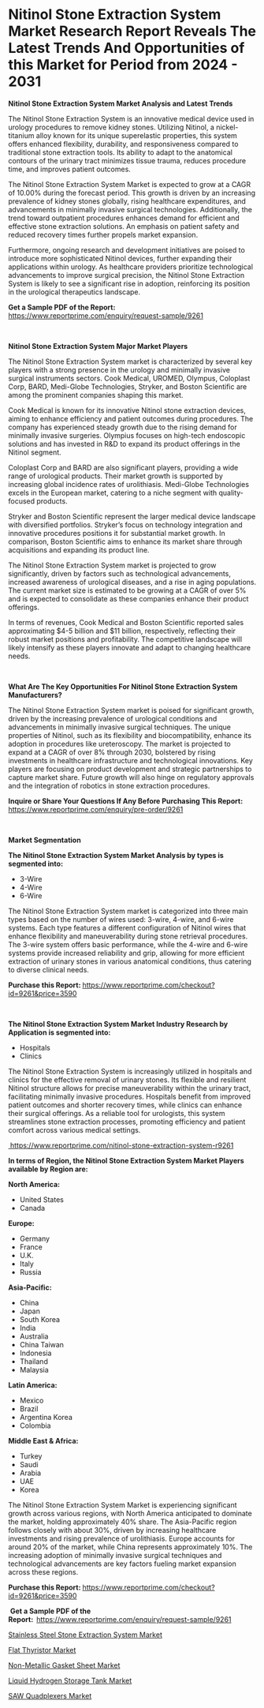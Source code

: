 <p><h1>Nitinol Stone Extraction System Market Research Report Reveals The Latest Trends And Opportunities of this Market for Period from 2024 - 2031</h1></p><p><strong>Nitinol Stone Extraction System Market Analysis and Latest Trends</strong></p>
<p><p>The Nitinol Stone Extraction System is an innovative medical device used in urology procedures to remove kidney stones. Utilizing Nitinol, a nickel-titanium alloy known for its unique superelastic properties, this system offers enhanced flexibility, durability, and responsiveness compared to traditional stone extraction tools. Its ability to adapt to the anatomical contours of the urinary tract minimizes tissue trauma, reduces procedure time, and improves patient outcomes.</p><p>The Nitinol Stone Extraction System Market is expected to grow at a CAGR of 10.00% during the forecast period. This growth is driven by an increasing prevalence of kidney stones globally, rising healthcare expenditures, and advancements in minimally invasive surgical technologies. Additionally, the trend toward outpatient procedures enhances demand for efficient and effective stone extraction solutions. An emphasis on patient safety and reduced recovery times further propels market expansion.</p><p>Furthermore, ongoing research and development initiatives are poised to introduce more sophisticated Nitinol devices, further expanding their applications within urology. As healthcare providers prioritize technological advancements to improve surgical precision, the Nitinol Stone Extraction System is likely to see a significant rise in adoption, reinforcing its position in the urological therapeutics landscape.</p></p>
<p><strong>Get a Sample PDF of the Report:&nbsp;</strong> <a href="https://www.reportprime.com/enquiry/request-sample/9261">https://www.reportprime.com/enquiry/request-sample/9261</a></p>
<p>&nbsp;</p>
<p><strong>Nitinol Stone Extraction System Major Market Players</strong></p>
<p><p>The Nitinol Stone Extraction System market is characterized by several key players with a strong presence in the urology and minimally invasive surgical instruments sectors. Cook Medical, UROMED, Olympus, Coloplast Corp, BARD, Medi-Globe Technologies, Stryker, and Boston Scientific are among the prominent companies shaping this market.</p><p>Cook Medical is known for its innovative Nitinol stone extraction devices, aiming to enhance efficiency and patient outcomes during procedures. The company has experienced steady growth due to the rising demand for minimally invasive surgeries. Olympius focuses on high-tech endoscopic solutions and has invested in R&D to expand its product offerings in the Nitinol segment.</p><p>Coloplast Corp and BARD are also significant players, providing a wide range of urological products. Their market growth is supported by increasing global incidence rates of urolithiasis. Medi-Globe Technologies excels in the European market, catering to a niche segment with quality-focused products.</p><p>Stryker and Boston Scientific represent the larger medical device landscape with diversified portfolios. Stryker’s focus on technology integration and innovative procedures positions it for substantial market growth. In comparison, Boston Scientific aims to enhance its market share through acquisitions and expanding its product line.</p><p>The Nitinol Stone Extraction System market is projected to grow significantly, driven by factors such as technological advancements, increased awareness of urological diseases, and a rise in aging populations. The current market size is estimated to be growing at a CAGR of over 5% and is expected to consolidate as these companies enhance their product offerings.</p><p>In terms of revenues, Cook Medical and Boston Scientific reported sales approximating $4-5 billion and $11 billion, respectively, reflecting their robust market positions and profitability. The competitive landscape will likely intensify as these players innovate and adapt to changing healthcare needs.</p></p>
<p>&nbsp;</p>
<p><strong>What Are The Key Opportunities For Nitinol Stone Extraction System Manufacturers?</strong></p>
<p><p>The Nitinol Stone Extraction System market is poised for significant growth, driven by the increasing prevalence of urological conditions and advancements in minimally invasive surgical techniques. The unique properties of Nitinol, such as its flexibility and biocompatibility, enhance its adoption in procedures like ureteroscopy. The market is projected to expand at a CAGR of over 8% through 2030, bolstered by rising investments in healthcare infrastructure and technological innovations. Key players are focusing on product development and strategic partnerships to capture market share. Future growth will also hinge on regulatory approvals and the integration of robotics in stone extraction procedures.</p></p>
<p><strong>Inquire or Share Your Questions If Any Before Purchasing This Report:</strong> <a href="https://www.reportprime.com/enquiry/pre-order/9261">https://www.reportprime.com/enquiry/pre-order/9261</a></p>
<p>&nbsp;</p>
<p><strong>Market Segmentation</strong></p>
<p><strong>The Nitinol Stone Extraction System Market Analysis by types is segmented into:</strong></p>
<p><ul><li>3-Wire</li><li>4-Wire</li><li>6-Wire</li></ul></p>
<p><p>The Nitinol Stone Extraction System market is categorized into three main types based on the number of wires used: 3-wire, 4-wire, and 6-wire systems. Each type features a different configuration of Nitinol wires that enhance flexibility and maneuverability during stone retrieval procedures. The 3-wire system offers basic performance, while the 4-wire and 6-wire systems provide increased reliability and grip, allowing for more efficient extraction of urinary stones in various anatomical conditions, thus catering to diverse clinical needs.</p></p>
<p><strong>Purchase this Report:&nbsp;</strong><a href="https://www.reportprime.com/checkout?id=9261&price=3590">https://www.reportprime.com/checkout?id=9261&price=3590</a></p>
<p>&nbsp;</p>
<p><strong>The Nitinol Stone Extraction System Market Industry Research by Application is segmented into:</strong></p>
<p><ul><li>Hospitals</li><li>Clinics</li></ul></p>
<p><p>The Nitinol Stone Extraction System is increasingly utilized in hospitals and clinics for the effective removal of urinary stones. Its flexible and resilient Nitinol structure allows for precise maneuverability within the urinary tract, facilitating minimally invasive procedures. Hospitals benefit from improved patient outcomes and shorter recovery times, while clinics can enhance their surgical offerings. As a reliable tool for urologists, this system streamlines stone extraction processes, promoting efficiency and patient comfort across various medical settings.</p></p>
<p><a href="https://www.reportprime.com/nitinol-stone-extraction-system-r9261">&nbsp;https://www.reportprime.com/nitinol-stone-extraction-system-r9261</a></p>
<p><strong>In terms of Region, the Nitinol Stone Extraction System Market Players available by Region are:</strong></p>
<p>
    <p> <strong> North America: </strong>
        <ul>
            <li>United States</li>
            <li>Canada</li>
        </ul>
        </p> 
    <p> <strong> Europe: </strong>
        <ul>
            <li>Germany</li>
            <li>France</li>
            <li>U.K.</li>
            <li>Italy</li>
            <li>Russia</li>
        </ul>
        </p> 
    <p> <strong> Asia-Pacific: </strong>
        <ul>
            <li>China</li>
            <li>Japan</li>
            <li>South Korea</li>
            <li>India</li>
            <li>Australia</li>
            <li>China Taiwan</li>
            <li>Indonesia</li>
            <li>Thailand</li>
            <li>Malaysia</li>
        </ul>
        </p> 
    <p> <strong> Latin America: </strong>
        <ul>
            <li>Mexico</li>
            <li>Brazil</li>
            <li>Argentina Korea</li>
            <li>Colombia</li>
        </ul>
        </p> 
    <p> <strong> Middle East & Africa: </strong>
        <ul>
            <li>Turkey</li>
            <li>Saudi</li>
            <li>Arabia</li>
            <li>UAE</li>
            <li>Korea</li>
        </ul>
    </p>
    </p>
<p><p>The Nitinol Stone Extraction System Market is experiencing significant growth across various regions, with North America anticipated to dominate the market, holding approximately 40% share. The Asia-Pacific region follows closely with about 30%, driven by increasing healthcare investments and rising prevalence of urolithiasis. Europe accounts for around 20% of the market, while China represents approximately 10%. The increasing adoption of minimally invasive surgical techniques and technological advancements are key factors fueling market expansion across these regions.</p></p>
<p><strong>Purchase this Report: </strong><a href="https://www.reportprime.com/checkout?id=9261&price=3590">https://www.reportprime.com/checkout?id=9261&price=3590</a></p>
<p>&nbsp;<strong>Get a Sample PDF of the Report:&nbsp;&nbsp;</strong><a href="https://www.reportprime.com/enquiry/request-sample/9261">https://www.reportprime.com/enquiry/request-sample/9261</a></p>
<p><strong></strong></p>
<p><p><a href="https://github.com/wwwkeltoum/Market-Research-Report-List-4/blob/main/stainless-steel-stone-extraction-system-market.md">Stainless Steel Stone Extraction System Market</a></p><p><a href="https://issuu.com/reportprime-2/docs/flat-thyristor-market-size-2030.ppt_ad3962864819f5">Flat Thyristor Market</a></p><p><a href="https://medium.com/@peterm12562/the-non-metallic-gasket-sheet-industry-analysis-report-offers-a-comprehensive-and-current-c50727f1b652">Non-Metallic Gasket Sheet Market</a></p><p><a href="https://www.linkedin.com/pulse/liquid-hydrogen-storage-tank-market-size-segmentation-trends-growth-h5t1f?trackingId=us10%2FaVgTUuhp91HHutpCw%3D%3D">Liquid Hydrogen Storage Tank Market</a></p><p><a href="https://issuu.com/reportprime-2/docs/saw-quadplexers-market-size-2030.pp_c62e364f6d6914">SAW Quadplexers Market</a></p></p>